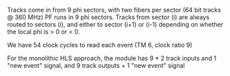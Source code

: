 
Tracks come in from 9 phi sectors, with two fibers per sector (64 bit tracks @ 360 MHz)
PF runs in 9 phi sectors. Tracks from sector (i) are always routed to sectors (i), and either to sector (i+1) or (i-1) depending on whether the local phi is > 0 or < 0.

We have 54 clock cycles to read each event (TM 6, clock ratio 9)

For the monolithic HLS approach, the module has 9 * 2 track inputs and 1 "new event" signal, and 9 track outputs + 1 "new event" signal


